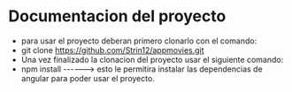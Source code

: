 # Documentacion del proyecto
- para usar el proyecto deberan primero clonarlo con el comando:
- git clone https://github.com/Strin12/appmovies.git
- Una vez finalizado la clonacion del proyecto usar el siguiente comando:
- npm install    ------> esto le permitira instalar las dependencias de angular para poder usar el proyecto.